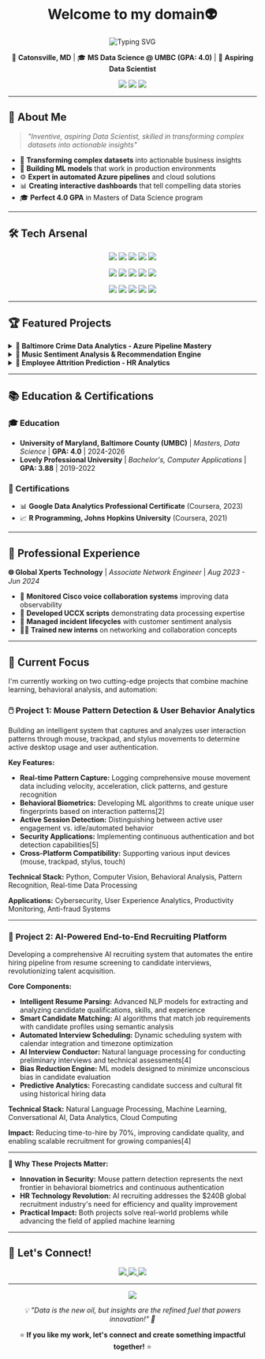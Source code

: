 <h1 align="center">Welcome to my domain👽 </h1>

<p align="center">
  <img src="https://readme-typing-svg.herokuapp.com?font=Caveat&size=32&duration=3000&pause=1000&color=36BCF7&center=true&vCenter=true&width=600&lines=Turning+data+into+decisions+%F0%9F%92%AF;Automating+the+boring+stuff+so+you+don't+have+to+%F0%9F%9A%80;Coffee+%2B+Code+%3D+Innovation+%E2%98%95%EF%B8%8F%2C+%F0%9F%92%BB;Solving+real-world+problems+with+AI+magic+%F0%9F%A7%AA;Always+learning%2C+always+building+%F0%9F%92%A1" alt="Typing SVG" />
</p>


<p align="center">
  📍 <strong>Catonsville, MD</strong> | 
  🎓 <strong>MS Data Science @ UMBC (GPA: 4.0)</strong> | 
  🚀 <strong>Aspiring Data Scientist</strong>
</p>

<p align="center">
  <a href="mailto:y79@umbc.edu"><img src="https://img.shields.io/badge/Email-y79%40umbc.edu-red?style=for-the-badge&logo=gmail&logoColor=white"/></a>
  <a href="https://linkedin.com/in/ykr18/"><img src="https://img.shields.io/badge/LinkedIn-ykr18-blue?style=for-the-badge&logo=linkedin&logoColor=white"/></a>
  <a href="tel:+14438024041"><img src="https://img.shields.io/badge/Phone-%2B1--443--802--4041-green?style=for-the-badge&logo=phone&logoColor=white"/></a>
</p>

---

## 🎯 About Me

> *"Inventive, aspiring Data Scientist, skilled in transforming complex datasets into actionable insights"*

- 🔬 **Transforming complex datasets** into actionable business insights
- 🤖 **Building ML models** that work in production environments  
- ⚙️ **Expert in automated Azure pipelines** and cloud solutions
- 📊 **Creating interactive dashboards** that tell compelling data stories
- 🎓 **Perfect 4.0 GPA** in Masters of Data Science program

---

## 🛠️ Tech Arsenal
<p align="center">
  <img src="https://img.shields.io/badge/Python-3776AB?style=for-the-badge&logo=python&logoColor=white"/>
  <img src="https://img.shields.io/badge/R-276DC3?style=for-the-badge&logo=r&logoColor=white"/>
  <img src="https://img.shields.io/badge/SQL-4479A1?style=for-the-badge&logo=mysql&logoColor=white"/>
  <img src="https://img.shields.io/badge/Java-ED8B00?style=for-the-badge&logo=java&logoColor=white"/>
  <img src="https://img.shields.io/badge/Scala-DC322F?style=for-the-badge&logo=scala&logoColor=white"/>
</p>

<p align="center">
  <img src="https://img.shields.io/badge/Pandas-150458?style=for-the-badge&logo=pandas&logoColor=white"/>
  <img src="https://img.shields.io/badge/NumPy-013243?style=for-the-badge&logo=numpy&logoColor=white"/>
  <img src="https://img.shields.io/badge/Scikit--learn-F7931E?style=for-the-badge&logo=scikit-learn&logoColor=white"/>
  <img src="https://img.shields.io/badge/Matplotlib-3776AB?style=for-the-badge&logo=python&logoColor=white"/>
  <img src="https://img.shields.io/badge/Seaborn-3776AB?style=for-the-badge&logo=python&logoColor=white"/>
</p>

<p align="center">
  <img src="https://img.shields.io/badge/Microsoft_Azure-0089D0?style=for-the-badge&logo=microsoft-azure&logoColor=white"/>
  <img src="https://img.shields.io/badge/Amazon_AWS-232F3E?style=for-the-badge&logo=amazon-aws&logoColor=white"/>
  <img src="https://img.shields.io/badge/MySQL-4479A1?style=for-the-badge&logo=mysql&logoColor=white"/>
  <img src="https://img.shields.io/badge/Power_BI-F2C811?style=for-the-badge&logo=powerbi&logoColor=black"/>
  <img src="https://img.shields.io/badge/Hadoop-66CCFF?style=for-the-badge&logo=apache&logoColor=black"/>
</p>

---

## 🏆 Featured Projects

<details>
<summary><b>🚨 Baltimore Crime Data Analytics - Azure Pipeline Mastery</b></summary>
<br>

**📅 Nov 2024 - Dec 2024**

- 📊 **Ingested 10 years of arrest data** from data.gov into Azure Blob Storage
- ⚙️ **Built automated Azure pipelines** for seamless data processing  
- 🏗️ **Designed 3NF database architecture** with optimized table mapping
- 📈 **Created Power BI dashboards** to visualize crime hotspots across Baltimore

**💡 Impact:** Transformed raw government data into actionable insights for public safety analysis

**🛠️ Tech Stack:** Azure, SQL Server, Power BI, Python, Data Engineering

</details>

<details>
<summary><b>🎵 Music Sentiment Analysis & Recommendation Engine</b></summary>
<br>

**📅 Oct 2024 - Nov 2024**

- 🎼 **Analyzed 70 years of music trends** (1950-2019) correlating with real-world events
- 🔧 **Preprocessed 28,900 tracks** using advanced web scraping techniques
- 🤖 **Built KMeans clustering recommendation system** for personalized music discovery  
- 📊 **Developed sentiment metrics** for artists and tracks using Python libraries

**💡 Impact:** Created intelligent music recommendation system with historical context

**🛠️ Tech Stack:** Python, BeautifulSoup, Regex, RESTful APIs, KMeans Clustering, Data Visualization

</details>

<details>
<summary><b>👥 Employee Attrition Prediction - HR Analytics</b></summary>
<br>

**📅 Jun 2023 - Jul 2023**

- 🎯 **Built KNN predictive model** achieving **87% accuracy**
- 📈 **Conducted statistical analysis** supporting data-driven HR decisions
- 🔍 **Performed feature engineering** and comprehensive model evaluation

**💡 Impact:** Enabled proactive workforce management strategies

**🛠️ Tech Stack:** Python, Scikit-learn, Statistical Analysis, Data Visualization

</details>

---

## 📚 Education & Certifications

### 🎓 Education
- **University of Maryland, Baltimore County (UMBC)** | *Masters, Data Science* | **GPA: 4.0** | 2024-2026
- **Lovely Professional University** | *Bachelor's, Computer Applications* | **GPA: 3.88** | 2019-2022

### 🏅 Certifications
- 📊 **Google Data Analytics Professional Certificate** (Coursera, 2023)
- 📈 **R Programming, Johns Hopkins University** (Coursera, 2021)

---

## 💼 Professional Experience

**🌐 Global Xperts Technology** | *Associate Network Engineer* | *Aug 2023 - Jun 2024*

- 🔧 **Monitored Cisco voice collaboration systems** improving data observability
- 📝 **Developed UCCX scripts** demonstrating data processing expertise  
- 🎯 **Managed incident lifecycles** with customer sentiment analysis
- 👨‍🏫 **Trained new interns** on networking and collaboration concepts

---

## 🎯 Current Focus

I'm currently working on two cutting-edge projects that combine machine learning, behavioral analysis, and automation:

### 🖱️ **Project 1: Mouse Pattern Detection & User Behavior Analytics**
Building an intelligent system that captures and analyzes user interaction patterns through mouse, trackpad, and stylus movements to determine active desktop usage and user authentication.

**Key Features:**
- **Real-time Pattern Capture:** Logging comprehensive mouse movement data including velocity, acceleration, click patterns, and gesture recognition
- **Behavioral Biometrics:** Developing ML algorithms to create unique user fingerprints based on interaction patterns[2]
- **Active Session Detection:** Distinguishing between active user engagement vs. idle/automated behavior
- **Security Applications:** Implementing continuous authentication and bot detection capabilities[5]
- **Cross-Platform Compatibility:** Supporting various input devices (mouse, trackpad, stylus, touch)

**Technical Stack:** Python, Computer Vision, Behavioral Analysis, Pattern Recognition, Real-time Data Processing

**Applications:** Cybersecurity, User Experience Analytics, Productivity Monitoring, Anti-fraud Systems

---

### 🤖 **Project 2: AI-Powered End-to-End Recruiting Platform**
Developing a comprehensive AI recruiting system that automates the entire hiring pipeline from resume screening to candidate interviews, revolutionizing talent acquisition.

**Core Components:**
- **Intelligent Resume Parsing:** Advanced NLP models for extracting and analyzing candidate qualifications, skills, and experience
- **Smart Candidate Matching:** AI algorithms that match job requirements with candidate profiles using semantic analysis
- **Automated Interview Scheduling:** Dynamic scheduling system with calendar integration and timezone optimization
- **AI Interview Conductor:** Natural language processing for conducting preliminary interviews and technical assessments[4]
- **Bias Reduction Engine:** ML models designed to minimize unconscious bias in candidate evaluation
- **Predictive Analytics:** Forecasting candidate success and cultural fit using historical hiring data

**Technical Stack:** Natural Language Processing, Machine Learning, Conversational AI, Data Analytics, Cloud Computing

**Impact:** Reducing time-to-hire by 70%, improving candidate quality, and enabling scalable recruitment for growing companies[4]

---


**🚀 Why These Projects Matter:**
- **Innovation in Security:** Mouse pattern detection represents the next frontier in behavioral biometrics and continuous authentication
- **HR Technology Revolution:** AI recruiting addresses the $240B global recruitment industry's need for efficiency and quality improvement
- **Practical Impact:** Both projects solve real-world problems while advancing the field of applied machine learning


---
## 🌟 Let's Connect!

<p align="center">
  <a href="mailto:y79@umbc.edu">
    <img src="https://img.shields.io/badge/Email-Contact_Me-red?style=for-the-badge&logo=gmail&logoColor=white"/>
  </a>
  <a href="https://linkedin.com/in/ykr18/">
    <img src="https://img.shields.io/badge/LinkedIn-Connect-blue?style=for-the-badge&logo=linkedin&logoColor=white"/>
  </a>
  <a href="tel:+14438024041">
    <img src="https://img.shields.io/badge/Phone-Call_Me-green?style=for-the-badge&logo=phone&logoColor=white"/>
  </a>
</p>

---

<p align="center">
  <img src="https://komarev.com/ghpvc/?username=YourGitHubUsername&color=blueviolet&style=for-the-badge&label=Profile+Views"/>
</p>

<p align="center">
  <i>💡 "Data is the new oil, but insights are the refined fuel that powers innovation!" 🚀</i>
</p>

<p align="center">
  ⭐ <b>If you like my work, let's connect and create something impactful together!</b> ⭐
</p>
